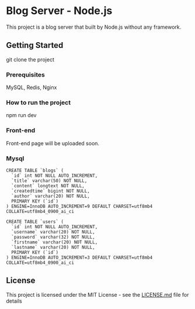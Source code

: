 # Blog Server - Node.js

This project is a blog server that built by Node.js without any framework.

## Getting Started

git clone the project

### Prerequisites

MySQL, Redis, Nginx

### How to run the project

npm run dev

### Front-end 

Front-end page will be uploaded soon.

### Mysql
```
CREATE TABLE `blogs` (
  `id` int NOT NULL AUTO_INCREMENT,
  `title` varchar(50) NOT NULL,
  `content` longtext NOT NULL,
  `createdtime` bigint NOT NULL,
  `author` varchar(20) NOT NULL,
  PRIMARY KEY (`id`)
) ENGINE=InnoDB AUTO_INCREMENT=9 DEFAULT CHARSET=utf8mb4 COLLATE=utf8mb4_0900_ai_ci
```

```
CREATE TABLE `users` (
  `id` int NOT NULL AUTO_INCREMENT,
  `username` varchar(20) NOT NULL,
  `password` varchar(32) NOT NULL,
  `firstname` varchar(20) NOT NULL,
  `lastname` varchar(20) NOT NULL,
  PRIMARY KEY (`id`)
) ENGINE=InnoDB AUTO_INCREMENT=3 DEFAULT CHARSET=utf8mb4 COLLATE=utf8mb4_0900_ai_ci
```

## License

This project is licensed under the MIT License - see the [LICENSE.md](LICENSE.md) file for details
